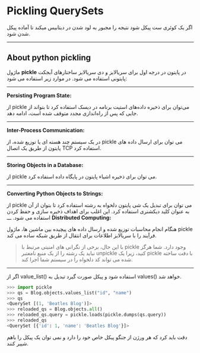 # Pickling QuerySets

اگر یک کوئری ست پیکل شود نتیجه را مجبور به لود شدن در دیتابیس میکند تا آماده پیکل شدن شود.
___
## About python pickling

ماژول **pickle** در پایتون در درجه اول برای سریالایز و دی سریالایز ساختارهای آبجکت پایتونی استفاده می شود. در موارد زیر استفاده می شود:
___
**Persisting Program State:**

 از pickle می‌توان برای ذخیره داده‌های استیت برنامه در دیسک استفاده کرد تا بتواند از جایی که پس از راه‌اندازی مجدد متوقف شده است، ادامه دهد.
 ___
**Inter-Process Communication:** 

در یک سیستم چند هسته ای یا توزیع شده، از pickle می توان برای ارسال داده های پایتون از طریق یک اتصال TCP 
 استفاده کرد.
___
**Storing Objects in a Database:**

 از pickle می توان برای ذخیره اشیاء پایتون در پایگاه داده استفاده کرد.
___
**Converting Python Objects to Strings:**

 از pickle می توان برای تبدیل یک شی پایتون دلخواه به رشته استفاده کرد تا بتوان از آن به عنوان کلید دیکشنری استفاده کرد. این اغلب برای اهداف ذخیره سازی و حفظ کردن استفاده می شود.
ـــ
**Distributed Computing:**

 هنگام انجام محاسبات توزیع شده و ارسال داده های پیچیده بین ماشین ها، ماژول pickle فرآیند را با سریالایز اطلاعات برای انتقال از طریق شبکه ساده می کند.

>با این حال، برخی از نگرانی های امنیتی مرتبط با pickle وجود دارد. شما هرگز نباید یک رشته را از یک منبع نامعتبر unpickle کنید، زیرا یک pickle با دقت ساخته شده می تواند کد دلخواه را در سیستم شما اجرا کند.
___
اگر از  value_list() استفاده شود و پیکل صورت گیرد تبدیل به values() خواهد شد.

```python
>>> import pickle
>>> qs = Blog.objects.values_list("id", "name")
>>> qs
<QuerySet [(1, 'Beatles Blog')]>
>>> reloaded_qs = Blog.objects.all()
>>> reloaded_qs.query = pickle.loads(pickle.dumps(qs.query))
>>> reloaded_qs
<QuerySet [{'id': 1, 'name': 'Beatles Blog'}]>
```
دقت باید کرد که هر ورژن از جنگو پیکل خاص خود را دارد و نمی توان یک پیکل را باهم شییر کنند.
